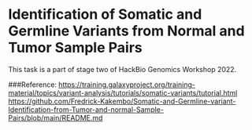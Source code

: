 # Identification of Somatic and Germline Variants from Normal and Tumor Sample Pairs

This task is a part of stage two of HackBio Genomics Workshop 2022.

###Reference: 
https://training.galaxyproject.org/training-material/topics/variant-analysis/tutorials/somatic-variants/tutorial.html
https://github.com/Fredrick-Kakembo/Somatic-and-Germline-variant-Identification-from-Tumor-and-normal-Sample-Pairs/blob/main/README.md
